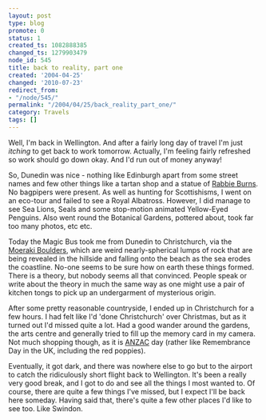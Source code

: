 ```yaml
---
layout: post
type: blog
promote: 0
status: 1
created_ts: 1082888385
changed_ts: 1279903479
node_id: 545
title: back to reality, part one
created: '2004-04-25'
changed: '2010-07-23'
redirect_from:
- "/node/545/"
permalink: "/2004/04/25/back_reality_part_one/"
category: Travels
tags: []
---
```

Well, I'm back in Wellington.  And after a fairly long day of travel I'm just _itching_ to get back to work tomorrow.  Actually, I'm feeling fairly refreshed so work should go down okay.  And I'd run out of money anyway!

So, Dunedin was nice - nothing like Edinburgh apart from some street names and few other things like a tartan shop and a statue of [Rabbie Burns](http://www.rabbie-burns.com/).  No bagpipers were present.  As well as hunting for Scottishisms, I went on an eco-tour and failed to see a Royal Albatross.  However, I did manage to see Sea Lions, Seals and some stop-motion animated Yellow-Eyed Penguins.  Also went round the Botanical Gardens, pottered about, took far too many photos, etc etc.

Today the Magic Bus took me from Dunedin to Christchurch, via the [Moeraki Boulders](http://www.moeraki-nz.com/boulders.html), which are weird nearly-spherical lumps of rock that are being revealed in the hillside and falling onto the beach as the sea erodes the coastline.  No-one seems to be sure how on earth these things formed.  There is a theory, but nobody seems all that convinced.  People speak or write about the theory in much the same way as one might use a pair of kitchen tongs to pick up an undergarment of mysterious origin.

After some pretty reasonable countryside, I ended up in Christchurch for a few hours. I had felt like I'd 'done Christchurch' over Christmas, but as it turned out I'd missed quite a lot.  Had a good wander around the gardens, the arts centre and generally tried to fill up the memory card in my camera.  Not much shopping though, as it is [ANZAC](http://www.anzacday.org.au/) day (rather like Remembrance Day in the UK, including the red poppies).

Eventually, it got dark, and there was nowhere else to go but to the airport to catch the ridiculously short flight back to Wellington.  It's been a really very good break, and I got to do and see all the things I most wanted to.  Of course, there are quite a few things I've missed, but I expect I'll be back here someday.  Having said that, there's quite a few other places I'd like to see too.  Like Swindon.
